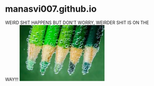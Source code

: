 # manasvi007.github.io
WEIRD SHIT HAPPENS BUT DON'T WORRY, WEIRDER SHIT IS ON THE WAY!!!
<img src ="images (1).jpg">
